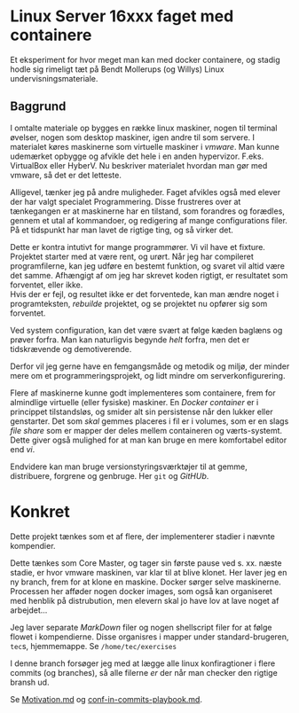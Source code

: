 # Linux Server 16xxx faget med containere

Et eksperiment for hvor meget man kan med docker containere, og stadig hodle sig rimeligt tæt på Bendt Mollerups (og Willys) Linux undervisningsmateriale.

## Baggrund

I omtalte materiale op bygges en række linux maskiner, nogen til terminal øvelser, nogen som desktop maskiner, igen andre til som servere. 
I materialet køres maskinerne som virtuelle maskiner i _vmware_.
Man kunne udemærket opbygge og afvikle det hele i en anden hypervizor. F.eks. VirtualBox eller HyberV. Nu beskriver materialet hvordan man gør med vmware, så det er det letteste.

Alligevel, tænker jeg på andre muligheder. Faget afvikles også med elever der har valgt specialet Programmering. Disse frustreres over at tænkegangen er at maskinerne har en tilstand, som forandres og forædles, gennem et utal af kommandoer, og redigering af mange configurations filer. På et tidspunkt har man lavet de rigtige ting, og så virker det.

Dette er kontra intutivt for mange programmører. Vi vil have et fixture. Projektet starter med at være rent, og urørt. Når jeg har compileret programfilerne, kan jeg udføre en bestemt funktion, og svaret vil altid være det samme. Afhængigt af om jeg har skrevet koden rigtigt, er resultatet som forventet, eller ikke.  
Hvis der er fejl, og resultet ikke er det forventede, kan man ændre noget i programteksten, _rebuilde_ projektet, og se projektet nu opfører sig som forventet.

Ved system configuration, kan det være svært at følge kæden baglæns og prøver forfra. Man kan naturligvis begynde _helt_ forfra, men det er tidskrævende og demotiverende.

Derfor vil jeg gerne have en femgangsmåde og metodik og miljø, der minder mere om et programmeringsprojekt, og lidt mindre om serverkonfigurering.

Flere af maskinerne kunne godt implementeres som containere, frem for almindlige virtuelle (eller fysiske) maskiner. 
En _Docker container_ er i princippet tilstandsløs, og smider alt sin persistense når den lukker eller genstarter. Det som _skal_ gemmes placeres i fil er i volumes, som er en slags _file share_ som er mapper der deles mellem containeren og værts-systemt. Dette giver også mulighed for at man kan bruge en mere komfortabel editor end _vi_. 

Endvidere kan man bruge versionstyringsværktøjer til at gemme, distribuere, forgrene og genbruge. Her `git` og _GitHUb_.

# Konkret 

Dette projekt tænkes som et af flere, der implementerer stadier i nævnte kompendier. 

Dette tænkes som Core Master, og tager sin første pause ved s. xx.
næste stadie, er hvor vmware maskinen, var klar til at blive klonet. Her laver jeg en ny branch, frem for at klone en maskine. Docker sørger selve maskinerne.  
Processen her afføder nogen docker images, som også kan organiseret med henblik på distrubution, men elevern skal jo have lov at lave noget af arbejdet...

Jeg laver separate _MarkDown_ filer og nogen shellscript filer for at følge flowet i kompendierne. Disse organisres i mapper under standard-brugeren, `tec`s, hjemmemappe. Se `/home/tec/exercises`

I denne branch forsøger jeg med at lægge alle linux konfiragtioner i flere commits (og branches), så alle filerne _er_ der når man checker den rigtige bransh ud.

Se [Motivation.md](Motivation.md) og [conf-in-commits-playbook.md](conf-in-commits-playbook.md).